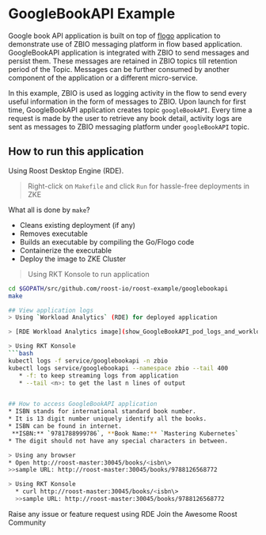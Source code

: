 # GoogleBookAPI Example

Google book API application is built on top of [flogo](https://www.flogo.io/) application to demonstrate use of ZBIO messaging platform in flow based application.
GoogleBookAPI application is integrated with ZBIO to send messages and persist them. These messages are retained in ZBIO topics till retention period of the Topic.
Messages can be further consumed by another component of the application or a different micro-service.

In this example, ZBIO is used as logging activity in the flow to send every useful information in the form of messages to ZBIO. 
Upon launch for first time, GoogleBookAPI application creates topic `googleBookAPI`. 
Every time a request is made by the user to retrieve any book detail, activity logs are sent as messages to ZBIO messaging platform under `googleBookAPI` topic.

## How to run this application

Using Roost Desktop Engine (RDE).

> Right-click on `Makefile` and click `Run` for hassle-free deployments in ZKE

 What all is done by `make`?
  * Cleans existing deployment (if any)
  * Removes executable
  * Builds an executable by compiling the Go/Flogo code
  * Containerize the executable
  * Deploy the image to ZKE Cluster

> Using RKT Konsole to run application
```bash 
cd $GOPATH/src/github.com/roost-io/roost-example/googlebookapi
make

## View application logs 
> Using `Workload Analytics` (RDE) for deployed application

> [RDE Workload Analytics image](show_GoogleBookAPI_pod_logs_and_workload_view)

> Using RKT Konsole
```bash
kubectl logs -f service/googlebookapi -n zbio
kubectl logs service/googlebookapi --namespace zbio --tail 400
   * -f: to keep streaming logs from application
   * --tail <n>: to get the last n lines of output


## How to access GoogleBookAPI application
* ISBN stands for international standard book number.
* It is 13 digit number uniquely identify all the books.
* ISBN can be found in internet. 
 **ISBN:** `9781788999786`, **Book Name:** `Mastering Kubernetes`
* The digit should not have any special characters in between.

> Using any browser
* Open http://roost-master:30045/books/<isbn\>
>>sample URL: http://roost-master:30045/books/9788126568772

> Using RKT Konsole
  * curl http://roost-master:30045/books/<isbn\>
  >>sample URL: http://roost-master:30045/books/9788126568772

``` 
Raise any issue or feature request using RDE 
Join the Awesome Roost Community

